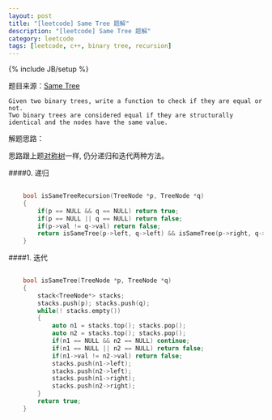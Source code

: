 ```yaml
---
layout: post
title: "[leetcode] Same Tree 题解"
description: "[leetcode] Same Tree 题解"
category: leetcode 
tags: [leetcode, c++, binary tree, recursion]
---
```

{% include JB/setup %}


题目来源：[Same Tree ](https://oj.leetcode.com/problems/same-tree/)

>
	Given two binary trees, write a function to check if they are equal or not.
	Two binary trees are considered equal if they are structurally identical and the nodes have the same value.

解题思路：

思路跟上题[对称树](./symmetric-tree.html)一样, 仍分递归和迭代两种方法。

####0. 递归

```cpp
	
	bool isSameTreeRecursion(TreeNode *p, TreeNode *q) 
    {
        if(p == NULL && q == NULL) return true;
        if(p == NULL || q == NULL) return false;
        if(p->val != q->val) return false;
        return isSameTree(p->left, q->left) && isSameTree(p->right, q->right);
    }
```

####1. 迭代

```cpp
	
	bool isSameTree(TreeNode *p, TreeNode *q) 
    {
        stack<TreeNode*> stacks;
        stacks.push(p); stacks.push(q);
        while(! stacks.empty())
        {
            auto n1 = stacks.top(); stacks.pop();
            auto n2 = stacks.top(); stacks.pop();
            if(n1 == NULL && n2 == NULL) continue;
            if(n1 == NULL || n2 == NULL) return false;
            if(n1->val != n2->val) return false;
            stacks.push(n1->left);
            stacks.push(n2->left);
            stacks.push(n1->right);
            stacks.push(n2->right);
        }
        return true;
    }
```
